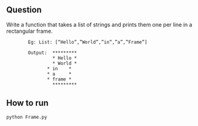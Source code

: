 ## Question
Write a function that takes a list of strings and prints them one per line in a  rectangular frame.

            Eg: List: [“Hello”,”World”,”in”,”a”,”Frame”]

            Output:  *********
                     * Hello *
                     * World *
	               * in    *
	               * a     *
	               * frame *
                     *********
                     
## How to run
    python Frame.py
